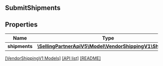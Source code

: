 ## SubmitShipments

## Properties

Name | Type | Description | Notes
------------ | ------------- | ------------- | -------------
**shipments** | [**\SellingPartnerApiV5\Model\VendorShippingV1\Shipment[]**](Shipment.md) |  | [optional]

[[VendorShippingV1 Models]](../) [[API list]](../../Api) [[README]](../../../README.md)
